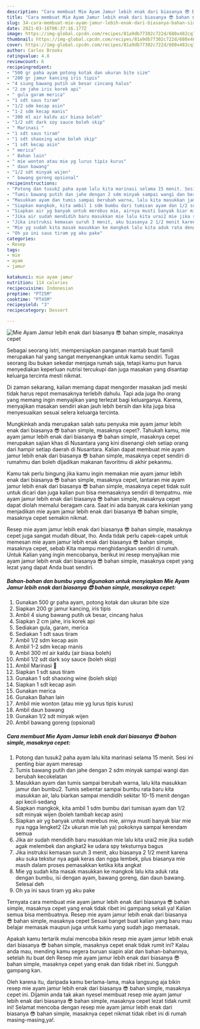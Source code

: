 ```yaml
---
description: "Cara membuat Mie Ayam Jamur lebih enak dari biasanya 😎 bahan simple, masaknya cepet Sederhana Untuk Jualan"
title: "Cara membuat Mie Ayam Jamur lebih enak dari biasanya 😎 bahan simple, masaknya cepet Sederhana Untuk Jualan"
slug: 34-cara-membuat-mie-ayam-jamur-lebih-enak-dari-biasanya-bahan-simple-masaknya-cepet-sederhana-untuk-jualan
date: 2021-03-16T06:37:16.177Z
image: https://img-global.cpcdn.com/recipes/81a9db77302c722d/680x482cq70/mie-ayam-jamur-lebih-enak-dari-biasanya-😎-bahan-simple-masaknya-cepet-foto-resep-utama.jpg
thumbnail: https://img-global.cpcdn.com/recipes/81a9db77302c722d/680x482cq70/mie-ayam-jamur-lebih-enak-dari-biasanya-😎-bahan-simple-masaknya-cepet-foto-resep-utama.jpg
cover: https://img-global.cpcdn.com/recipes/81a9db77302c722d/680x482cq70/mie-ayam-jamur-lebih-enak-dari-biasanya-😎-bahan-simple-masaknya-cepet-foto-resep-utama.jpg
author: Carlos Brooks
ratingvalue: 4.8
reviewcount: 6
recipeingredient:
- "500 gr paha ayam potong kotak dan ukuran bite size"
- "200 gr jamur kancing iris tipis"
- "4 siung bawang putih uk besar cincang halus"
- "2 cm jahe iris korek api"
- " gula garam merica"
- "1 sdt saus tiram"
- "1/2 sdm kecap asin"
- "1-2 sdm kecap manis"
- "300 ml air kaldu air biasa boleh"
- "1/2 sdt dark soy sauce boleh skip"
- " Marinasi "
- "1 sdt saus tiram"
- "1 sdt shaoxing wine boleh skip"
- "1 sdt kecap asin"
- " merica"
- " Bahan lain"
- " mie wonton atau mie yg lurus tipis kurus"
- " daun bawang"
- "1/2 sdt minyak wijen"
- " bawang goreng opsional"
recipeinstructions:
- "Potong dan tusuk2 paha ayam lalu kita marinasi selama 15 menit. Sesi ini penting biar ayam meresap"
- "Tumis bawang putih dan jahe dengan 2 sdm minyak sampai wangi dan berubah kecokelatan"
- "Masukkan ayam dan tumis sampai berubah warna, lalu kita masukkan jamur dan bumbu2. Tumis sebentar sampai bumbu rata baru kita masukkan air, lalu biarkan sampai mendidih sekitar 10-15 menit dengan api kecil-sedang"
- "Siapkan mangkok, kita ambil 1 sdm bumbu dari tumisan ayam dan 1/2 sdt minyak wijen (boleh tambah kecap asin)"
- "Siapkan air yg banyak untuk merebus mie, airnya musti banyak biar mie nya ngga lengket2 (2x ukuran mie lah ya) pokoknya sampai kerendam semua"
- "Jika air sudah mendidih baru masukkan mie lalu kita urai2 mie jika sudah agak melembek dan angkat2 ke udara spy teksturnya bagus"
- "Jika instruksi kemasan suruh 3 menit, aku biasanya 2 1/2 menit karena aku suka tekstur nya agak keras dan ngga lembek, plus biasanya mie masih dalam proses pemasakkan ketika kita angkat"
- "Mie yg sudah kita masak masukkan ke mangkok lalu kita aduk rata dengan bumbu, isi dengan ayam, bawang goreng, dan daun bawang. Selesai deh"
- "Oh ya ini saus tiram yg aku pake"
categories:
- Resep
tags:
- mie
- ayam
- jamur

katakunci: mie ayam jamur 
nutrition: 114 calories
recipecuisine: Indonesian
preptime: "PT25M"
cooktime: "PT45M"
recipeyield: "3"
recipecategory: Dessert

---
```



![Mie Ayam Jamur lebih enak dari biasanya 😎 bahan simple, masaknya cepet](https://img-global.cpcdn.com/recipes/81a9db77302c722d/680x482cq70/mie-ayam-jamur-lebih-enak-dari-biasanya-😎-bahan-simple-masaknya-cepet-foto-resep-utama.jpg)

Sebagai seorang istri, mempersiapkan panganan mantab buat famili merupakan hal yang sangat menyenangkan untuk kamu sendiri. Tugas seorang ibu bukan sekedar menjaga rumah saja, tetapi kamu pun harus menyediakan keperluan nutrisi tercukupi dan juga masakan yang disantap keluarga tercinta mesti nikmat.

Di zaman  sekarang, kalian memang dapat mengorder masakan jadi meski tidak harus repot memasaknya terlebih dahulu. Tapi ada juga lho orang yang memang ingin menyajikan yang terlezat bagi keluarganya. Karena, menyajikan masakan sendiri akan jauh lebih bersih dan kita juga bisa menyesuaikan sesuai selera keluarga tercinta. 



Mungkinkah anda merupakan salah satu penyuka mie ayam jamur lebih enak dari biasanya 😎 bahan simple, masaknya cepet?. Tahukah kamu, mie ayam jamur lebih enak dari biasanya 😎 bahan simple, masaknya cepet merupakan sajian khas di Nusantara yang kini disenangi oleh setiap orang dari hampir setiap daerah di Nusantara. Kalian dapat membuat mie ayam jamur lebih enak dari biasanya 😎 bahan simple, masaknya cepet sendiri di rumahmu dan boleh dijadikan makanan favoritmu di akhir pekanmu.

Kamu tak perlu bingung jika kamu ingin memakan mie ayam jamur lebih enak dari biasanya 😎 bahan simple, masaknya cepet, lantaran mie ayam jamur lebih enak dari biasanya 😎 bahan simple, masaknya cepet tidak sulit untuk dicari dan juga kalian pun bisa memasaknya sendiri di tempatmu. mie ayam jamur lebih enak dari biasanya 😎 bahan simple, masaknya cepet dapat diolah memalui beragam cara. Saat ini ada banyak cara kekinian yang menjadikan mie ayam jamur lebih enak dari biasanya 😎 bahan simple, masaknya cepet semakin nikmat.

Resep mie ayam jamur lebih enak dari biasanya 😎 bahan simple, masaknya cepet juga sangat mudah dibuat, lho. Anda tidak perlu capek-capek untuk memesan mie ayam jamur lebih enak dari biasanya 😎 bahan simple, masaknya cepet, sebab Kita mampu menghidangkan sendiri di rumah. Untuk Kalian yang ingin mencobanya, berikut ini resep menyajikan mie ayam jamur lebih enak dari biasanya 😎 bahan simple, masaknya cepet yang lezat yang dapat Anda buat sendiri.

<!--inarticleads1-->

##### Bahan-bahan dan bumbu yang digunakan untuk menyiapkan Mie Ayam Jamur lebih enak dari biasanya 😎 bahan simple, masaknya cepet:

1. Gunakan 500 gr paha ayam, potong kotak dan ukuran bite size
1. Siapkan 200 gr jamur kancing, iris tipis
1. Ambil 4 siung bawang putih uk besar, cincang halus
1. Siapkan 2 cm jahe, iris korek api
1. Sediakan  gula, garam, merica
1. Sediakan 1 sdt saus tiram
1. Ambil 1/2 sdm kecap asin
1. Ambil 1-2 sdm kecap manis
1. Ambil 300 ml air kaldu (air biasa boleh)
1. Ambil 1/2 sdt dark soy sauce (boleh skip)
1. Ambil  Marinasi 🐔
1. Siapkan 1 sdt saus tiram
1. Gunakan 1 sdt shaoxing wine (boleh skip)
1. Siapkan 1 sdt kecap asin
1. Gunakan  merica
1. Gunakan  Bahan lain
1. Ambil  mie wonton (atau mie yg lurus tipis kurus)
1. Ambil  daun bawang
1. Gunakan 1/2 sdt minyak wijen
1. Ambil  bawang goreng (opsional)




<!--inarticleads2-->

##### Cara membuat Mie Ayam Jamur lebih enak dari biasanya 😎 bahan simple, masaknya cepet:

1. Potong dan tusuk2 paha ayam lalu kita marinasi selama 15 menit. Sesi ini penting biar ayam meresap
1. Tumis bawang putih dan jahe dengan 2 sdm minyak sampai wangi dan berubah kecokelatan
1. Masukkan ayam dan tumis sampai berubah warna, lalu kita masukkan jamur dan bumbu2. Tumis sebentar sampai bumbu rata baru kita masukkan air, lalu biarkan sampai mendidih sekitar 10-15 menit dengan api kecil-sedang
1. Siapkan mangkok, kita ambil 1 sdm bumbu dari tumisan ayam dan 1/2 sdt minyak wijen (boleh tambah kecap asin)
1. Siapkan air yg banyak untuk merebus mie, airnya musti banyak biar mie nya ngga lengket2 (2x ukuran mie lah ya) pokoknya sampai kerendam semua
1. Jika air sudah mendidih baru masukkan mie lalu kita urai2 mie jika sudah agak melembek dan angkat2 ke udara spy teksturnya bagus
1. Jika instruksi kemasan suruh 3 menit, aku biasanya 2 1/2 menit karena aku suka tekstur nya agak keras dan ngga lembek, plus biasanya mie masih dalam proses pemasakkan ketika kita angkat
1. Mie yg sudah kita masak masukkan ke mangkok lalu kita aduk rata dengan bumbu, isi dengan ayam, bawang goreng, dan daun bawang. Selesai deh
1. Oh ya ini saus tiram yg aku pake




Ternyata cara membuat mie ayam jamur lebih enak dari biasanya 😎 bahan simple, masaknya cepet yang enak tidak ribet ini gampang sekali ya! Kalian semua bisa membuatnya. Resep mie ayam jamur lebih enak dari biasanya 😎 bahan simple, masaknya cepet Sesuai banget buat kalian yang baru mau belajar memasak maupun juga untuk kamu yang sudah jago memasak.

Apakah kamu tertarik mulai mencoba bikin resep mie ayam jamur lebih enak dari biasanya 😎 bahan simple, masaknya cepet enak tidak rumit ini? Kalau anda mau, mending kamu segera buruan siapin alat dan bahan-bahannya, setelah itu buat deh Resep mie ayam jamur lebih enak dari biasanya 😎 bahan simple, masaknya cepet yang enak dan tidak ribet ini. Sungguh gampang kan. 

Oleh karena itu, daripada kamu berlama-lama, maka langsung aja bikin resep mie ayam jamur lebih enak dari biasanya 😎 bahan simple, masaknya cepet ini. Dijamin anda tak akan nyesel membuat resep mie ayam jamur lebih enak dari biasanya 😎 bahan simple, masaknya cepet lezat tidak rumit ini! Selamat mencoba dengan resep mie ayam jamur lebih enak dari biasanya 😎 bahan simple, masaknya cepet nikmat tidak ribet ini di rumah masing-masing,ya!.


